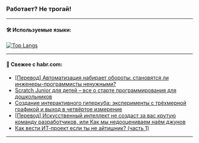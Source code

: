 ### Работает? Не трогай!

---
<!--
#### 🛠️ Technical stack:

![Java](https://img.shields.io/badge/Java-informational?logo=Oracle&style=flat&logoColor=white&color=FF4500)
![Kotlin](https://img.shields.io/badge/Kotlin-informational?logo=Kotlin&style=flat&logoColor=white&color=774D97)
![TS](https://img.shields.io/badge/TypeScript-informational?logo=typeScript&style=flat&logoColor=black&color=017acc)
![Python](https://img.shields.io/badge/Python-informational?logo=Python&style=flat&logoColor=black&color=ffdd54) <br>
![Spring](https://img.shields.io/badge/Spring-informational?logo=Spring&style=flat&logoColor=white&color=6DB33F) 
![SpringBoot](https://img.shields.io/badge/SpringBoot-informational?logo=SpringBoot&style=flat&logoColor=white&color=6DB33F)
![Nest](https://img.shields.io/badge/NestJS-informational?logo=NestJS&style=flat&logoColor=white&color=E0234E) 
![NodeJS](https://img.shields.io/badge/NodeJS-informational?logo=node.js&style=flat&logoColor=white&color=70A760)<br>
![PostgreSQL](https://img.shields.io/badge/PostgreSQL-informational?logo=PostgreSQL&style=flat&logoColor=white&color=DAA520)
![MongoDB](https://img.shields.io/badge/MongoDB-informational?logo=MongoDB&style=flat&logoColor=white&color=870000)
![Apache](https://img.shields.io/badge/Apache-informational?logo=apache&style=flat&logoColor=white&color=f74e28)

___ 
-->

#### 🛠️ Используемые языки:

[![Top Langs](https://github-readme-stats-u2qms2cxw-advtsettinggmailcoms-projects.vercel.app/api/top-langs/?username=zloylis&langs_count=10&hide_title=true&title_color=e6edf3&size_weight=0.5&count_weight=0.5&layout=compact&hide_progress=true&hide_border=true&theme=dracula)](https://github.com/zloylis)

<!---


####  :octocat:&nbsp;&nbsp; Статистика:

![GitHub stats](https://github-readme-stats-u2qms2cxw-advtsettinggmailcoms-projects.vercel.app/api?username=zloylis&show_icons=true&hide_border=true&theme=dracula&title_color=e6edf3&include_all_commits=true&count_private=true&hide_rank=false&hide_title=true&rank_icon=github)
-->
---

#### 💬 Свежее с habr.com:

<!-- BLOG-POST-LIST:START -->
- [[Перевод] Автоматизация набирает обороты: становятся ли инженеры-программисты ненужными?](https://habr.com/ru/articles/846804/?utm_source=habrahabr&utm_medium=rss&utm_campaign=846804)
- [Scratch Junior для детей – все о старте программирования для дошкольников](https://habr.com/ru/companies/pixel_study/articles/846784/?utm_source=habrahabr&utm_medium=rss&utm_campaign=846784)
- [Создание интерактивного гиперкуба: эксперименты с трёхмерной графикой и выход в четвёртое измерение](https://habr.com/ru/articles/846772/?utm_source=habrahabr&utm_medium=rss&utm_campaign=846772)
- [[Перевод] Искусственный интеллект не создаст за вас крутую команду разработчиков, или Как мы недооцениваем наём джунов](https://habr.com/ru/companies/netologyru/articles/845776/?utm_source=habrahabr&utm_medium=rss&utm_campaign=845776)
- [Как вести ИТ-проект если ты не айтишник? &lpar;часть 1&rpar;](https://habr.com/ru/articles/846726/?utm_source=habrahabr&utm_medium=rss&utm_campaign=846726)
<!-- BLOG-POST-LIST:END -->

---
